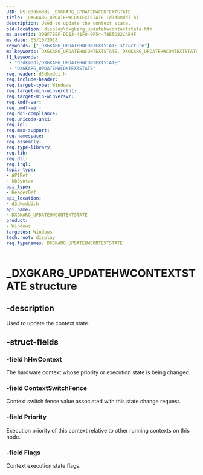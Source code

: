 ```yaml
---
UID: NS:d3dkmddi._DXGKARG_UPDATEHWCONTEXTSTATE
title: _DXGKARG_UPDATEHWCONTEXTSTATE (d3dkmddi.h)
description: Used to update the context state.
old-location: display\dxgkarg_updatehwcontextstate.htm
ms.assetid: 39BF7EBF-DD13-41F0-9F54-78E5D82CAB4F
ms.date: 05/10/2018
keywords: ["_DXGKARG_UPDATEHWCONTEXTSTATE structure"]
ms.keywords: DXGKARG_UPDATEHWCONTEXTSTATE, DXGKARG_UPDATEHWCONTEXTSTATE structure [Display Devices], _DXGKARG_UPDATEHWCONTEXTSTATE, d3dkmddi/DXGKARG_UPDATEHWCONTEXTSTATE, display.dxgkarg_updatehwcontextstate
f1_keywords:
 - "d3dkmddi/DXGKARG_UPDATEHWCONTEXTSTATE"
 - "DXGKARG_UPDATEHWCONTEXTSTATE"
req.header: d3dkmddi.h
req.include-header: 
req.target-type: Windows
req.target-min-winverclnt: 
req.target-min-winversvr: 
req.kmdf-ver: 
req.umdf-ver: 
req.ddi-compliance: 
req.unicode-ansi: 
req.idl: 
req.max-support: 
req.namespace: 
req.assembly: 
req.type-library: 
req.lib: 
req.dll: 
req.irql: 
topic_type:
- APIRef
- kbSyntax
api_type:
- HeaderDef
api_location:
- d3dkmddi.h
api_name:
- DXGKARG_UPDATEHWCONTEXTSTATE
product:
- Windows
targetos: Windows
tech.root: display
req.typenames: DXGKARG_UPDATEHWCONTEXTSTATE
---
```


# _DXGKARG_UPDATEHWCONTEXTSTATE structure


## -description


Used to update the context state.


## -struct-fields




### -field hHwContext

The hardware context whose priority or execution state is being changed.


### -field ContextSwitchFence

Context switch fence value associated with this state change request.


### -field Priority

Execution priority of this context relative to other running contexts on this node.


### -field Flags

Context execution state flags.


